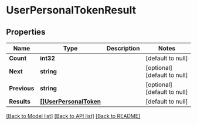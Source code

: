 # UserPersonalTokenResult

## Properties
Name | Type | Description | Notes
------------ | ------------- | ------------- | -------------
**Count** | **int32** |  | [default to null]
**Next** | **string** |  | [optional] [default to null]
**Previous** | **string** |  | [optional] [default to null]
**Results** | [**[]UserPersonalToken**](UserPersonalToken.md) |  | [default to null]

[[Back to Model list]](../README.md#documentation-for-models) [[Back to API list]](../README.md#documentation-for-api-endpoints) [[Back to README]](../README.md)

